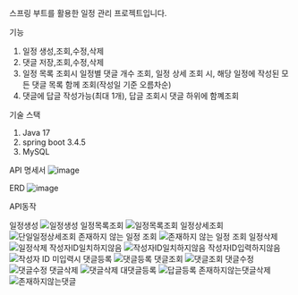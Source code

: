스프링 부트를 활용한 일정 관리 프로젝트입니다.  

기능
1. 일정 생성,조회,수정,삭제
2. 댓글 저장,조회,수정,삭제
3. 일정 목록 조회시 일정별 댓글 개수 조회, 일정 상세 조회 시, 해당 일정에 작성된 모든 댓글 목록 함께 조회(작성일 기준 오름차순)
4. 댓글에 답글 작성가능(최대 1개), 답글 조회시 댓글 하위에 함꼐조회

기술 스택
1. Java 17
2. spring boot 3.4.5
3. MySQL

API 명세서
![image](https://github.com/user-attachments/assets/0dc8c320-6f90-4d6a-a180-0a60f2e5680f)

ERD
![image](https://github.com/user-attachments/assets/49cf137d-4d41-4181-82d1-9b9018c03ae8)

API동작

일정생성
![일정생성](https://github.com/user-attachments/assets/39ebb6bc-5b44-483c-99cc-4db9a5ee4f45)
일정목록조회
![일정목록조회](https://github.com/user-attachments/assets/6a11ca09-a5e2-49b8-bf5a-e192676e7852)
일정상세조회
![단일일정상세조회](https://github.com/user-attachments/assets/e88d24e1-0d7c-4aba-b30e-c5a4977ef82a)
존재하지 않는 일정 조회
![존재하지 않는 일정 조회](https://github.com/user-attachments/assets/dd0ab3c7-3dd9-4d11-bd04-f89dd21cdd14)
일정삭제
![일정삭제](https://github.com/user-attachments/assets/9370f56e-bcf3-472a-96ee-d7f621561e51)
작성자ID일치하지않음
![작성자ID일치하지않음](https://github.com/user-attachments/assets/7f96fd09-07a5-4a77-a1d0-21bbbf8441aa)
작성자ID입력하지않음
![작성자 ID 미입력시](https://github.com/user-attachments/assets/b1e0d132-b413-49a1-9867-0b772a58cf61)
댓글등록
![댓글등록](https://github.com/user-attachments/assets/dae6648d-a94b-469e-87cb-0c6621473353)
댓글조회
![댓글조회](https://github.com/user-attachments/assets/eecda1db-8b40-43fd-983e-5583832ecf12)
댓글수정
![댓글수정](https://github.com/user-attachments/assets/0bbbc2f6-36c1-4ee3-9fe2-3547b0d0c05c)
댓글삭제
![댓글삭제](https://github.com/user-attachments/assets/86fab1e0-74ae-49d2-a8ca-35db57c71676)
대댓글등록
![답글등록](https://github.com/user-attachments/assets/68e6cafe-0139-4c6c-8439-e00223378eb8)
존재하지않는댓글삭제
![존재하지않는댓글](https://github.com/user-attachments/assets/c0b8a2d2-7ce6-40da-bac5-8be565631b25)




